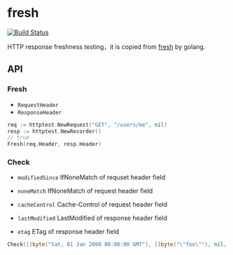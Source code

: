 # fresh

[![Build Status](https://travis-ci.org/vicanso/fresh.svg?branch=master)](https://travis-ci.org/vicanso/fresh)

HTTP response freshness testing，it is copied from [fresh](https://github.com/jshttp/fresh) by golang.

## API

### Fresh

- `RequestHeader`
- `ResponseHeader`

```go
req := httptest.NewRequest("GET", "/users/me", nil)
resp := httptest.NewRecorder()
// true
Fresh(req.Header, resp.Header)
```

### Check

- `modifiedSince` IfNoneMatch of requset header field

- `noneMatch` IfNoneMatch of request header field

- `cacheControl` Cache-Control of request header field

- `lastModified` LastModified of response header field

- `etag` ETag of response header field


```go
Check([]byte("Sat, 01 Jan 2000 00:00:00 GMT"), []byte("\"foo\""), nil, []byte("Sat, 01 Jan 2000 00:00:00 GMT"), []byte("\"foo\""))
```
